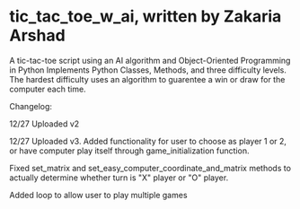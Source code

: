 # tic_tac_toe_w_ai, written by Zakaria Arshad
A tic-tac-toe script using an AI algorithm and Object-Oriented Programming in Python
Implements Python Classes, Methods, and three difficulty levels.
The hardest difficulty uses an algorithm to guarentee a win or draw for the computer each time.

Changelog: 

12/27 Uploaded v2 

12/27 Uploaded v3. Added functionality for user to choose as player 1 or 2, or have computer play itself through game_initialization function. 

Fixed set_matrix and set_easy_computer_coordinate_and_matrix methods to actually determine whether turn is "X" player or "O" player.

Added loop to allow user to play multiple games
